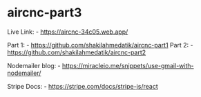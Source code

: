 # aircnc-part3

Live Link: - https://aircnc-34c05.web.app/

Part 1: - https://github.com/shakilahmedatik/aircnc-part1
Part 2: - https://github.com/shakilahmedatik/aircnc-part2

Nodemailer blog: - https://miracleio.me/snippets/use-gmail-with-nodemailer/

Stripe Docs: - https://stripe.com/docs/stripe-js/react
